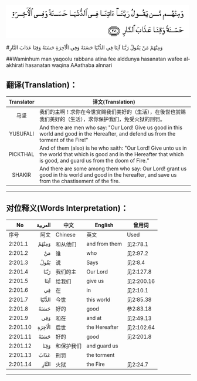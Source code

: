 ![002:201](images/002_201.gif)

#وَمِنْهُمْ مَنْ يَقُولُ رَبَّنَا آتِنَا فِي الدُّنْيَا حَسَنَةً وَفِي الْآخِرَةِ حَسَنَةً وَقِنَا عَذَابَ النَّارِ 

##Waminhum man yaqoolu rabbana atina fee alddunya hasanatan wafee al-akhirati hasanatan waqina AAathaba alnnari 

## 翻译(Translation)：

| Translator | 译文(Translation)                                            |
| :--------: | ------------------------------------------------------------ |
|    马坚    | 我们的主啊！求你在今世赏赐我们美好的（生活），在後世也赏赐我们美好的（生活），求你保护我们，免受火狱的刑罚。 |
|  YUSUFALI  | And there are men who say: "Our Lord! Give us good in this world and good in the Hereafter, and defend us from the torment of the Fire!" |
|  PICKTHAL  | And of them (also) is he who saith: "Our Lord! Give unto us in the world that which is good and in the Hereafter that which is good, and guard us from the doom of Fire." |
|   SHAKIR   | And there are some among them who say: Our Lord! grant us good in this world and good in the hereafter, and save us from the chastisement of the fire. |

---

## 对位释义(Words Interpretation)：

| No   | العربية | 中文    | English | 曾用词 |
| ---- | ------: | ------- | ------- | ------ |
| 序号 |    阿文 | Chinese | 英文    | Used   |
| 2:201.1  | وَمِنْهُمْ  | 和从他们   | and from them | 见2:78.1   |
| 2:201.2  | مَنْ     | 谁         | who           | 见2:97.2   |
| 2:201.3  | يَقُولُ   | 说         | Says          | 见2:8.4    |
| 2:201.4  | رَبَّنَا   | 我们的主   | Our Lord      | 见2:127.8  |
| 2:201.5  | آتِنَا   | 给我们     | give us       | 见2:200.16 |
| 2:201.6  | فِي     | 在         | in            | 见2:10.1   |
| 2:201.7  | الدُّنْيَا | 今世       | this world    | 见2:85.38  |
| 2:201.8  | حَسَنَةً   | 好的       | good          | 参2:83.18  |
| 2:201.9  | وَفِي    | 和在       | and at        | 见2:49.13  |
| 2:201.10 | الْآخِرَةِ | 后世       | the Hereafter | 见2:102.64 |
| 2:201.11 | حَسَنَةً   | 好的       | good          | 见2:201.8  |
| 2:201.12 | وَقِنَا   | 和保护我们 | and guard us  |            |
| 2:201.13 | عَذَابَ   | 刑罚       | the torment   |            |
| 2:201.14 | النَّارِ  | 火狱       | the Fire      | 见2:24.7   |

---

